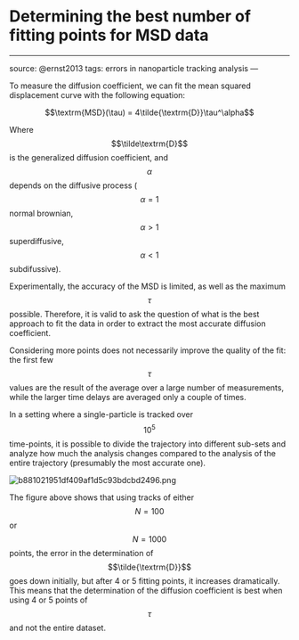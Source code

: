 # Determining the best number of fitting points for MSD data
---
source: @ernst2013
tags: errors in nanoparticle tracking analysis
—

To measure the diffusion coefficient, we can fit the mean squared displacement curve with the following equation:

$$\textrm{MSD}(\tau) = 4\tilde{\textrm{D}}\tau^\alpha$$ 

Where $$\tilde\textrm{D}$$ is the generalized diffusion coefficient, and $$\alpha$$ depends on the diffusive process ($$\alpha=1$$ normal brownian, $$\alpha>1$$ superdiffusive, $$\alpha<1$$ subdifussive). 

Experimentally, the accuracy of the MSD is limited, as well as the maximum $$\tau$$ possible. Therefore, it is valid to ask the question of what is the best approach to fit the data in order to extract the most accurate diffusion coefficient. 

Considering more points does not necessarily improve the quality of the fit: the first few $$\tau$$ values are the result of the average over a large number of measurements, while the larger time delays are averaged only a couple of times. 

In a setting where a single-particle is tracked over $$10^5$$ time-points, it is possible to divide the trajectory into different sub-sets and analyze how much the analysis changes compared to the analysis of the entire trajectory (presumably the most accurate one). 

![b881021951df409af1d5c93bdcbd2496.png](/images/b881021951df409af1d5c93bdcbd2496.png)

The figure above shows that using tracks of either $$N=100$$ or $$N=1000$$ points, the error in the determination of $$\tilde{\textrm{D}}$$ goes down initially, but after 4 or 5 fitting points, it increases dramatically. This means that the determination of the diffusion coefficient is best when using 4 or 5 points of $$\tau$$ and not the entire dataset. 

